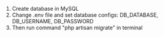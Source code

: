 1. Create database in MySQL
2. Change .env file and set database configs: DB_DATABASE, DB_USERNAME, DB_PASSWORD
3. Then run command "php artisan migrate" in terminal

